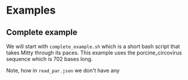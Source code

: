 Examples
========

Complete example
-------------

We will start with `complete_example.sh` which is a short bash script that takes Mitty through its paces. This example
uses the porcine_circovirus sequence which is 702 bases long.

Note, how in `read_par.json` we don't have any